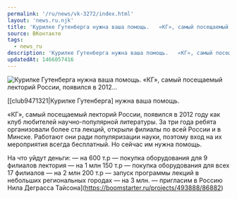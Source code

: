 ```yaml
---
permalink: '/ru/news/vk-3272/index.html'
layout: 'news.ru.njk'
title: 'Курилке Гутенберга нужна ваша помощь.   «КГ», самый посещаемый лекторий России, появился в 2012…'
source: ВКонтакте
tags:
  - news_ru
description: 'Курилке Гутенберга нужна ваша помощь.   «КГ», самый посещаемый лекторий России, появился в 2012…'
updatedAt: 1466057416
---
```

![Курилке Гутенберга нужна ваша помощь.   «КГ», самый посещаемый лекторий России, появился в 2012…](https://sun9-42.userapi.com/c636322/v636322418/11320/5Us97pjgbrU.jpg)

[[club9471321|Курилке Гутенберга] нужна ваша помощь.

«КГ», самый посещаемый лекторий России, появился в 2012 году как клуб любителей научно-популярной литературы. За три года ребята организовали более ста лекций, открыли филиалы по всей России и в Минске. Работают они ради популяризации науки, поэтому вход на их мероприятия всегда бесплатный. Но сейчас им нужна помощь.

На что уйдут деньги:
— на 600 т.р — покупка оборудования для 9 филиалов лектория
— на 1 млн 150 т.р — покупка оборудования для всех 17 филиалов
— на 2 млн 200 т.р — запуск программы лекций в небольших региональных городах
— на 3 млн. — пригласим в Россию Нила Деграсса Тайсона](https://boomstarter.ru/projects/493888/86882)
